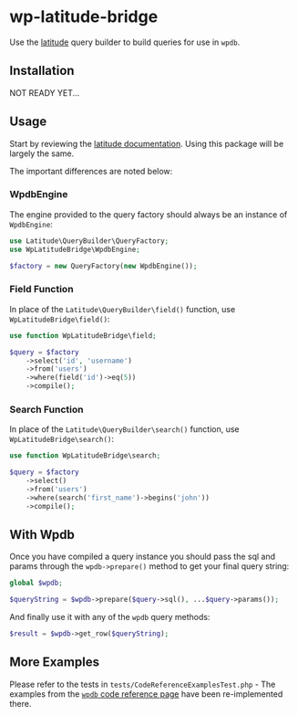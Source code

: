 # wp-latitude-bridge

Use the [latitude](https://github.com/shadowhand/latitude) query builder to build queries for use in `wpdb`.

## Installation

NOT READY YET...

## Usage

Start by reviewing the [latitude documentation](https://latitude.shadowhand.com/). Using this package will be largely the same.

The important differences are noted below:

### WpdbEngine

The engine provided to the query factory should always be an instance of `WpdbEngine`:

```php
use Latitude\QueryBuilder\QueryFactory;
use WpLatitudeBridge\WpdbEngine;

$factory = new QueryFactory(new WpdbEngine());
```

### Field Function

In place of the `Latitude\QueryBuilder\field()` function, use `WpLatitudeBridge\field()`:

```php
use function WpLatitudeBridge\field;

$query = $factory
    ->select('id', 'username')
    ->from('users')
    ->where(field('id')->eq(5))
    ->compile();
```

### Search Function

In place of the `Latitude\QueryBuilder\search()` function, use `WpLatitudeBridge\search()`:

```php
use function WpLatitudeBridge\search;

$query = $factory
    ->select()
    ->from('users')
    ->where(search('first_name')->begins('john'))
    ->compile();
```

## With Wpdb

Once you have compiled a query instance you should pass the sql and params through the `wpdb->prepare()` method to get your final query string:

```php
global $wpdb;

$queryString = $wpdb->prepare($query->sql(), ...$query->params());
```

And finally use it with any of the `wpdb` query methods:

```php
$result = $wpdb->get_row($queryString);
```

## More Examples

Please refer to the tests in `tests/CodeReferenceExamplesTest.php` - The examples from the [`wpdb` code reference page](https://developer.wordpress.org/reference/classes/wpdb/) have been re-implemented there.
